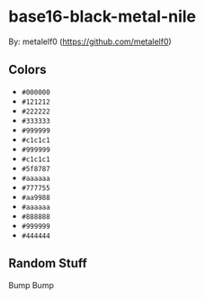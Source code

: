 # base16-black-metal-nile

By: metalelf0 (https://github.com/metalelf0)

## Colors

* `#000000`
* `#121212`
* `#222222`
* `#333333`
* `#999999`
* `#c1c1c1`
* `#999999`
* `#c1c1c1`
* `#5f8787`
* `#aaaaaa`
* `#777755`
* `#aa9988`
* `#aaaaaa`
* `#888888`
* `#999999`
* `#444444`

## Random Stuff

Bump
Bump
